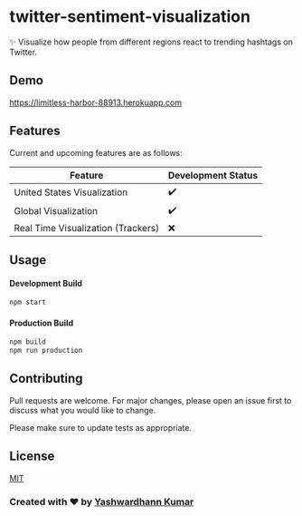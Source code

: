 # twitter-sentiment-visualization

:sparkles: Visualize how people from different regions react to trending hashtags on Twitter. 

## Demo

https://limitless-harbor-88913.herokuapp.com

## Features

Current and upcoming features are as follows: 

|    Feature            |Development Status|
|----------------|-------------------------------|
|United States Visualization|:heavy_check_mark:            |
|Global Visualization         |:heavy_check_mark:             |
|Real Time Visualization (Trackers)|:x:|


## Usage 

#### Development Build

```bash
npm start 
```
#### Production Build

```bash
npm build
npm run production
```

## Contributing
Pull requests are welcome. For major changes, please open an issue first to discuss what you would like to change.

Please make sure to update tests as appropriate.

## License
[MIT](https://choosealicense.com/licenses/mit/)

### Created with :heart: by [Yashwardhann Kumar](https://www.facebook.com/yashwardhann.100)
